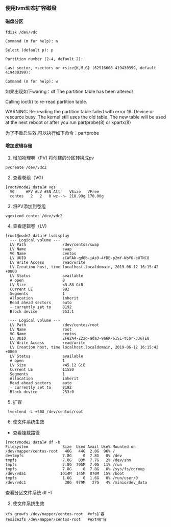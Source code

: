 ### 使用lvm动态扩容磁盘

#### 磁盘分区

```
fdisk /dev/vdc

Command (m for help): n

Select (default p): p

Partition number (2-4, default 2): 

Last sector, +sectors or +size{K,M,G} (62916608-419430399, default 419430399):

Command (m for help): w
```

如果出现如下waring：df 
The partition table has been altered!

Calling ioctl() to re-read partition table.

WARNING: Re-reading the partition table failed with error 16: Device or resource busy.
The kernel still uses the old table. The new table will be used at
the next reboot or after you run partprobe(8) or kpartx(8)

为了不重启生效,可以执行如下命令：partprobe

#### 增加逻辑存储
1. 增加物理卷（PV)
将创建的分区转换成pv
```
pvcreate /dev/vdc2
```
2. 查看卷组（VG)
```
[root@node2 data]# vgs
  VG     #PV #LV #SN Attr   VSize   VFree
  centos   2   2   0 wz--n- 218.99g 170.00g
```

3. 将PV添加到卷组
``` 
vgextend centos /dev/vdc2
```

4. 查看逻辑卷（LV)
```
[root@node2 data]# lvdisplay
  --- Logical volume ---
  LV Path                /dev/centos/swap
  LV Name                swap
  VG Name                centos
  LV UUID                zCWFAk-qd0b-iAs9-4fDB-p2mY-NbfO-eUTNC8
  LV Write Access        read/write
  LV Creation host, time localhost.localdomain, 2019-06-12 16:15:42 +0800
  LV Status              available
  # open                 0
  LV Size                <3.88 GiB
  Current LE             992
  Segments               1
  Allocation             inherit
  Read ahead sectors     auto
  - currently set to     8192
  Block device           253:1

  --- Logical volume ---
  LV Path                /dev/centos/root
  LV Name                root
  VG Name                centos
  LV UUID                2Fe2A4-Z22o-ada3-9a6K-6ISL-tCor-JJGTE8
  LV Write Access        read/write
  LV Creation host, time localhost.localdomain, 2019-06-12 16:15:42 +0800
  LV Status              available
  # open                 1
  LV Size                <45.12 GiB
  Current LE             11550
  Segments               1
  Allocation             inherit
  Read ahead sectors     auto
  - currently set to     8192
  Block device           253:0
```

5. 扩容
```
 lvextend -L +50G /dev/centos/root
```
6. 使文件系统生效
- 查看挂载路径
```
[root@node2 data]# df -h
Filesystem               Size  Used Avail Use% Mounted on
/dev/mapper/centos-root   46G   44G  2.0G  96% /
devtmpfs                 7.8G     0  7.8G   0% /dev
tmpfs                    7.8G   83M  7.7G   2% /dev/shm
tmpfs                    7.8G  795M  7.0G  11% /run
tmpfs                    7.8G     0  7.8G   0% /sys/fs/cgroup
/dev/vda1               1014M  145M  870M  15% /boot
tmpfs                    1.6G     0  1.6G   0% /run/user/0
/dev/vdc1                 30G  979M   27G   4% /minio/dev_data
```

查看分区文件系统
df -T

2. 使文件系统生效
```
xfs_growfs /dev/mapper/centos-root  #xfs扩容
resize2fs /dev/mapper/centos-root   #ext4扩容
```

